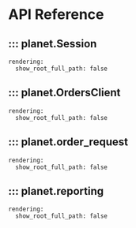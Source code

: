 # API Reference

## ::: planet.Session
    rendering:
      show_root_full_path: false

## ::: planet.OrdersClient
    rendering:
      show_root_full_path: false

## ::: planet.order_request
    rendering:
      show_root_full_path: false

## ::: planet.reporting
    rendering:
      show_root_full_path: false
